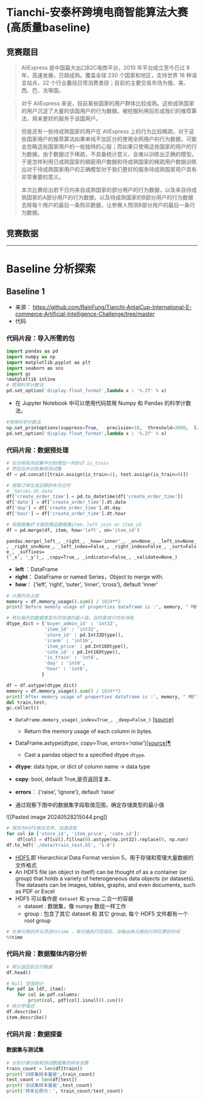 # Tianchi-安泰杯跨境电商智能算法大赛(高质量baseline)

## 竞赛题目

>  AliExpress 是中国最大出口B2C电商平台，2010 年平台成立至今已过 8 年，高速发展，日趋成熟。覆盖全球 230 个国家和地区，支持世界 18 种语言站点，22 个行业囊括日常消费类目；目前的主要交易市场为俄、美、西、巴、法等国。

> 对于 AliExpress 来说，目前某些国家的用户群体比较成熟。这些成熟国家的用户沉淀了大量的该国用户的行为数据。被挖掘利用后形成我们的推荐算法，用来更好的服务于该国用户。

> 但是还有一些待成熟国家的用户在 AliExpress 上的行为比较稀疏，对于这些国家用户的推荐算法如果单纯不加区分的使用全网用户的行为数据，可能会忽略这些国家用户的一些独特的心智；而如果只使用这些国家的用户的行为数据，由于数据过于稀疏，不具备统计意义，会难以训练出正确的模型。于是怎样利用已成熟国家的稠密用户数据和待成熟国家的稀疏用户数据训练出对于待成熟国家用户的正确模型对于我们更好的服务待成熟国家用户具有非常重要的意义。

> 本次比赛给出若干日内来自成熟国家的部分用户的行为数据，以及来自待成熟国家的A部分用户的行为数据，以及待成熟国家的B部分用户的行为数据去除每个用户的最后一条购买数据，让参赛人预测B部分用户的最后一条行为数据。

## 竞赛数据

---

# Baseline 分析探索

## Baseline 1

-  来源： https://github.com/RainFung/Tianchi-AntaiCup-International-E-commerce-Artificial-Intelligence-Challenge/tree/master
-  代码

### 代码片段：导入所需的包

```python
import pandas as pd 
import numpy as np 
import matplotlib.pyplot as plt 
import seaborn as sns 
import gc
%matplotlib inline
# 禁用科学计数法
pd.set_option('display.float_format',lambda x : '%.2f' % x)
```

-  在 Jupyter Notebook 中可以使用代码禁用 Numpy 和 Pandas 的科学计数法。

```python
#禁用科学计数法
np.set_printoptions(suppress=True,   precision=10,  threshold=2000,  linewidth=150)  
pd.set_option('display.float_format',lambda x : '%.2f' % x)
```

### 代码片段：数据预处理

```python
# 在训练和测试集中分别增加一列标识 is_train
# 然后合并训练集和测试集
df = pd.concat([train.assign(is_train=1), test.assign(is_train=0)])

# 提取订单生成日期的年月日时
# `Series.dt.date`
df['create_order_time'] = pd.to_datetime(df['create_order_time'])
df['date'] = df['create_order_time'].dt.date
df['day'] = df['create_order_time'].dt.day
df['hour'] = df['create_order_time'].dt.hour

# 将数据集df关联到商品数据集item，left join on item_id
df = pd.merge(df, item, how='left', on='item_id')
```
  `pandas.merge(_left_, _right_, _how='inner'_, _on=None_, _left_on=None_, _right_on=None_, _left_index=False_, _right_index=False_, _sort=False_, _suffixes=('_x', '_y')_, _copy=True_, _indicator=False_, _validate=None_)`

-  **left** ：DataFrame
- **right**： DataFrame or named Series，Object to merge with.
- **how**：  {‘left’, ‘right’, ‘outer’, ‘inner’, ‘cross’}, default ‘inner’

```python
# 计算内存占用
memory = df.memory_usage().sum() / 1024**2 
print('Before memory usage of properties dataframe is :', memory, " MB")

# 转化每列的数据类型为可存储的最小值，目的是减少内存消耗
dtype_dict = {'buyer_admin_id' : 'int32', 
              'item_id' : 'int32', 
              'store_id' : pd.Int32Dtype(),
              'irank' : 'int16',
              'item_price' : pd.Int16Dtype(),
              'cate_id' : pd.Int16Dtype(),
              'is_train' : 'int8',
              'day' : 'int8',
              'hour' : 'int8',
             }

df = df.astype(dtype_dict)
memory = df.memory_usage().sum() / 1024**2 
print('After memory usage of properties dataframe is :', memory, " MB")
del train,test; 
gc.collect()
```

-  `DataFrame.memory_usage(_index=True_, _deep=False_)`  [[source]](https://github.com/pandas-dev/pandas/blob/v1.2.5/pandas/core/frame.py#L2711-L2803)[](https://pandas.pydata.org/pandas-docs/version/1.2/reference/api/pandas.DataFrame.memory_usage.html#pandas.DataFrame.memory_usage "Permalink to this definition")
	-  Return the memory usage of each column in bytes.

-  DataFrame.astype(_dtype_, _copy=True_, _errors='raise'_)[[source]](https://github.com/pandas-dev/pandas/blob/v1.2.5/pandas/core/generic.py#L5724-L5887)[¶](https://pandas.pydata.org/pandas-docs/version/1.2/reference/api/pandas.DataFrame.astype.html#pandas.DataFrame.astype "Permalink to this definition")
	-  Cast a pandas object to a specified dtype `dtype`.
- **dtype**: data type, or dict of column name -> data type
- **copy**: bool, default True,是否返回复本、
- **errors**： {‘raise’, ‘ignore’}, default ‘raise’

- 通过观察下图中的数据集字段取值范围，确定存储类型的最小值

![[Pasted image 20240528215044.png]]

```python
# 保存为hdf5格式文件，加速读取
for col in ['store_id', 'item_price', 'cate_id']:
    df[col] = df[col].fillna(0).astype(np.int32).replace(0, np.nan)
df.to_hdf('./data/train_test.h5', '1.0')
```

-  [HDF5](https://docs.hdfgroup.org/hdf5/v1_14/v1_14_4/_intro_h_d_f5.html),即 Hierarchical Data Format version 5，用于存储和管理大量数据的文件格式
-   An HDF5 file (an object in itself) can be thought of as a container (or group) that holds a variety of heterogeneous data objects (or datasets). The datasets can be images, tables, graphs, and even documents, such as PDF or Excel
-  HDF5 可以看作是 `dataset` 和 `group` 二合一的容器
	- dataset : 数据集，像 numpy 数组一样工作
	- group : 包含了其它 dataset 和 其它 group, 每个 HDF5 文件都有一个 root group

```python
# 在单元格的开头添加%%time ，单元格执行完成后，会输出单元格执行所花费的时间
%%time
```

### 代码片段：数据整体内容分析

```python
# 默认返回前五行数据
df.head()

# Null 空值统计
for pdf in [df, item]:
    for col in pdf.columns:
        print(col, pdf[col].isnull().sum())
# 统计学描述       
df.describe()
item.describe()
```

### 代码片段：数据探查

#### 数据集与测试集

```python
# 分别计算训练和测试数据集的样本总数
train_count = len(df[train])
print('训练集样本量是',train_count)
test_count = len(df[test])
print('测试集样本量是',test_count)
print('样本比例为：', train_count/test_count)
```